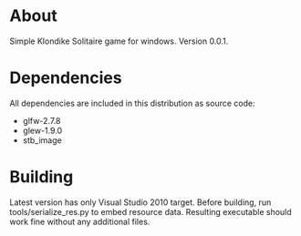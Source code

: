 About
=====

Simple Klondike Solitaire game for windows. 
Version 0.0.1.

Dependencies
============

All dependencies are included in this distribution as source code:
 - glfw-2.7.8
 - glew-1.9.0
 - stb_image

Building
========

Latest version has only Visual Studio 2010 target.
Before building, run tools/serialize_res.py to embed resource data.
Resulting executable should work fine without any additional files.
